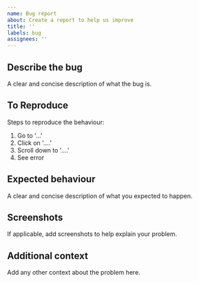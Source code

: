 ```yaml
---
name: Bug report
about: Create a report to help us improve
title: ''
labels: bug
assignees: ''
---
```


## Describe the bug
A clear and concise description of what the bug is.

## To Reproduce
Steps to reproduce the behaviour:
1. Go to '...'
2. Click on '....'
3. Scroll down to '....'
4. See error

## Expected behaviour
A clear and concise description of what you expected to happen.

## Screenshots
If applicable, add screenshots to help explain your problem.

## Additional context
Add any other context about the problem here.
